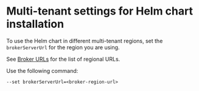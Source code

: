 # Multi-tenant settings for Helm chart installation

To use the Helm chart in different multi-tenant regions, set the `brokerServerUrl` for the region you are using.

See [Broker URLs](../../../../working-with-snyk/regional-hosting-and-data-residency.md#broker-urls) for the list of regional URLs.

Use the following command:

```
--set brokerServerUrl=<broker-region-url>
```
